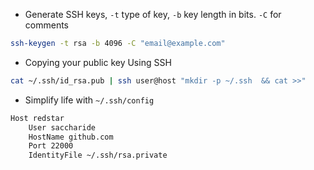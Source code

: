* Generate SSH keys, `-t` type of key, `-b` key length in bits. `-C` for comments
```bash
ssh-keygen -t rsa -b 4096 -C "email@example.com"
```
* Copying your public key Using SSH
```bash
cat ~/.ssh/id_rsa.pub | ssh user@host "mkdir -p ~/.ssh  && cat >>"
```

* Simplify life with `~/.ssh/config`
```bash
Host redstar
    User saccharide
    HostName github.com
	Port 22000
    IdentityFile ~/.ssh/rsa.private
```
